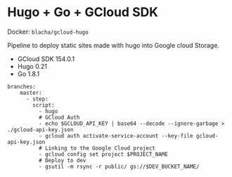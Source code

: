 # Hugo + Go + GCloud SDK

Docker: `blacha/gcloud-hugo`

Pipeline to deploy static sites made with hugo into Google cloud Storage.

- GCloud SDK  154.0.1
- Hugo 0.21
- Go 1.8.1


```
branches:
    master:
      - step:
        script:
          - hugo
          # GCloud Auth
          - echo $GCLOUD_API_KEY | base64 --decode --ignore-garbage > ./gcloud-api-key.json
          - gcloud auth activate-service-account --key-file gcloud-api-key.json
          # Linking to the Google Cloud project
          - gcloud config set project $PROJECT_NAME
          # Deploy to dev
          - gsutil -m rsync -r public/ gs://$DEV_BUCKET_NAME/

```